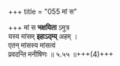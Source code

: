 +++
title = "055 मां स"

+++
मां स **भक्षयिता** ऽमुत्र  
यस्य मांसम् **इहाऽद्म्य्** अहम् ।  
एतन् मांसस्य मांसत्वं  
प्रवदन्ति मनीषिणः  ॥ ५.५५ ॥+++(4)+++